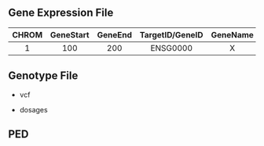 ## Gene Expression File
| CHROM | GeneStart | GeneEnd | TargetID/GeneID | GeneName | Sample1 |
|:-----:|:---------:|:-------:|:---------------:|:--------:|:-------:|
|   1   |    100    |   200   |     ENSG0000    |     X    |   0.2   |

## Genotype File

- vcf

- dosages

## PED
